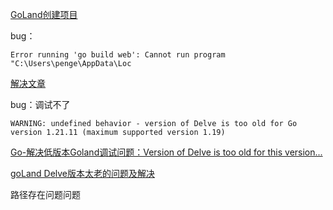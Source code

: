 [GoLand创建项目](https://www.jb51.net/jiaoben/315644hwc.htm)

bug：

```
Error running 'go build web': Cannot run program "C:\Users\penge\AppData\Loc
```

[解决文章](https://blog.csdn.net/qq_45232744/article/details/135833717)

bug：调试不了

```
WARNING: undefined behavior - version of Delve is too old for Go version 1.21.11 (maximum supported version 1.19)
```

[Go-解决低版本Goland调试问题：Version of Delve is too old for this version...](https://developer.aliyun.com/article/1074569)

[goLand Delve版本太老的问题及解决](https://www.jb51.net/jiaoben/298548xvg.htm)

路径存在问题问题